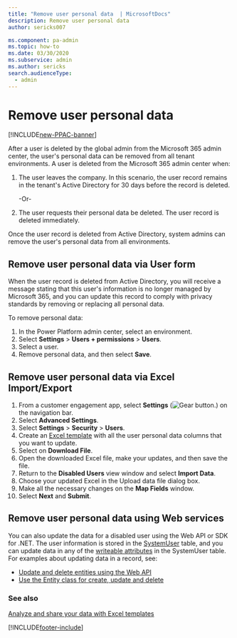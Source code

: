 ```yaml
---
title: "Remove user personal data  | MicrosoftDocs"
description: Remove user personal data
author: sericks007

ms.component: pa-admin
ms.topic: how-to
ms.date: 03/30/2020
ms.subservice: admin
ms.author: sericks
search.audienceType: 
  - admin
---
```

# Remove user personal data

[!INCLUDE[new-PPAC-banner](~/includes/new-PPAC-banner.md)]

After a user is deleted by the global admin from the Microsoft 365 admin center, the user's personal data can be removed from all tenant environments. A user is deleted from the Microsoft 365 admin center when:

1. The user leaves the company. In this scenario, the user record remains in the tenant's Active Directory for 30 days before the record is deleted.

   -Or-

2. The user requests their personal data be deleted. The user record is deleted immediately.

Once the user record is deleted from Active Directory, system admins can remove the user's personal data from all environments.

## Remove user personal data via User form

When the user record is deleted from Active Directory, you will receive a message stating that this user's information is no longer managed by Microsoft 365, and you can update this record to comply with privacy standards by removing or replacing all personal data.

To remove personal data:

1. In the Power Platform admin center, select an environment. 
2. Select **Settings** > **Users + permissions** > **Users**.  
3. Select a user.
4. Remove personal data, and then select **Save**.

## Remove user personal data via Excel Import/Export

1. From a customer engagement app, select **Settings** (![Gear button.](media/selection-rule-gear-button.png "Gear button")) on the navigation bar. 
2. Select **Advanced Settings**.
3. Select **Settings** > **Security** > **Users**.
4. Create an [Excel template](analyze-your-data-with-excel-templates.md#create-a-new-excel-template) with all the user personal data columns that you want to update.  
5. Select on **Download File**.
6. Open the downloaded Excel file, make your updates, and then save the file.
7. Return to the **Disabled Users** view window and select **Import Data**.
8. Choose your updated Excel in the Upload data file dialog box.
9. Make all the necessary changes on the **Map Fields** window.
10. Select **Next** and **Submit**.

## Remove user personal data using Web services

You can also update the data for a disabled user using the Web API or SDK for .NET. The user information is stored in the [SystemUser](/powerapps/developer/common-data-service/reference/entities/systemuser) table, and you can update data in any of the [writeable attributes](/powerapps/developer/common-data-service/reference/entities/systemuser#writable-attributes) in the SystemUser table. For examples about updating data in a record, see: 

- [Update and delete entities using the Web API](/powerapps/developer/common-data-service/webapi/update-delete-entities-using-web-api)
- [Use the Entity class for create, update and delete](/powerapps/developer/common-data-service/org-service/entity-operations-update-delete)

### See also
[Analyze and share your data with Excel templates](analyze-your-data-with-excel-templates.md)<br/>


[!INCLUDE[footer-include](../includes/footer-banner.md)]
